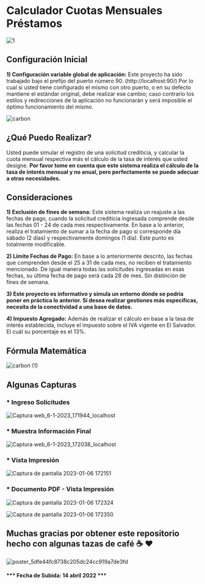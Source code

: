# Calculador Cuotas Mensuales Préstamos



![1](https://user-images.githubusercontent.com/44457989/163483819-e9210de8-855d-40e8-8ab6-c4ddbd5fb441.png)



<h2>Configuración Inicial</h2>

<p><b>1) Configuración variable global de aplicación:</b> Este proyecto ha sido trabajado bajo el prefijo del puerto número 90. (http://localhost:90/) Por lo cual si usted tiene configurado el mismo con otro puerto, o en su defecto mantiene el estándar original, debe realizar ese cambio; caso contrario los estilos y redirecciones de la aplicación no funcionarán y será imposible el óptimo funcionamiento del mismo.</p>


![carbon](https://user-images.githubusercontent.com/44457989/211114848-2ff5b15b-490e-4cbc-bf1f-2d81cbb69a40.png)



<h2>¿Qué Puedo Realizar?</h2>


<p>Usted puede simular el registro de una solicitud crediticia, y calcular la cuota mensual respectiva más el cálculo de la tasa de interés que usted designe. <b>Por favor tome en cuenta que este sistema realiza el cálculo de la tasa de interés mensual y no anual, pero perfectamente se puede adecuar a otras necesidades.</b></p>



<h2>Consideraciones</h2>


<p><b>1) Exclusión de fines de semana:</b> Este sistema realiza un reajuste a las fechas de pago, cuando la solicitud crediticia ingresada comprende desde las fechas 01 - 24 de cada mes respectivamente. En base a lo anterior, realiza el tratamiento de sumar a la fecha de pago si corresponde día sábado (2 días) y respectivamente domingos (1 día). Este punto es totalmente modificable.</p>


<p><b>2) Límite Fechas de Pago:</b> En base a lo anteriormente descrito, las fechas que comprenden desde el 25 a 31 de cada mes, no reciben el tratamiento mencionado. De igual manera todas las solicitudes ingresadas en esas fechas, su última fecha de pago será cada 28 de mes. Sin distinción de fines de semana.</p>




<p><b>3) Este proyecto es informativo y simula un entorno dónde se podría poner en práctica lo anterior. Sí desea realizar gestiones más específicas, necesita de la conectividad a una base de datos.</b></p>


<p><b>4) Impuesto Agregado:</b> Además de realizar el cálculo en base a la tasa de interés establecida, incluye el impuesto sobre el IVA vigente en El Salvador. El cuál su porcentaje es el 13%.</p>

<h2>Fórmula Matemática</h2>


![carbon (1)](https://user-images.githubusercontent.com/44457989/211115388-1218fed7-9abf-4b14-bbe4-e22ea342d517.png)


<h2>Algunas Capturas</h2>

<h3>* Ingreso Solicitudes</h3>



![Captura web_6-1-2023_171944_localhost](https://user-images.githubusercontent.com/44457989/211115699-325b6e33-0314-4476-90f9-ce7002086590.jpeg)



<h3>* Muestra Información Final</h3>



![Captura web_6-1-2023_172038_localhost](https://user-images.githubusercontent.com/44457989/211115784-85eb7d68-450e-4f47-a495-9e2cd669bbed.jpeg)




<h3>* Vista Impresión</h3>




![Captura de pantalla 2023-01-06 172151](https://user-images.githubusercontent.com/44457989/211115875-8fcc89f0-72da-4f28-8997-b7916493d3d9.png)



<h3>* Documento PDF - Vista Impresión</h3>


![Captura de pantalla 2023-01-06 172324](https://user-images.githubusercontent.com/44457989/211116044-0ca5c42c-4a84-4cc9-92e9-1e6b2341605f.png)



![Captura de pantalla 2023-01-06 172350](https://user-images.githubusercontent.com/44457989/211116052-34b67f46-2b7d-481d-bcde-8a70542b94fc.png)


<h2>Muchas gracias por obtener este repositorio hecho con algunas tazas de café ☕ ❤️</h2>



![poster_5dfe44fc8738c205dc24cc919a7de3fd](https://user-images.githubusercontent.com/44457989/84722426-6d047d80-af40-11ea-8a6d-31b4466c1c08.png)




<h4>*** Fecha de Subida: 14 abril 2022 ***</h4>


